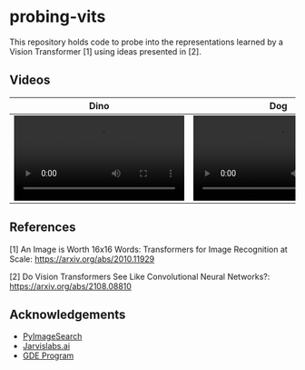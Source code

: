 # probing-vits

This repository holds code to probe into the representations learned by a Vision Transformer [1] using ideas presented in [2].


## Videos

| Dino | Dog |
| :--: | :--: |
| <video src='./assets/video-tf-dino.mp4'/> | <video src='./assets/video-tf-dog.mp4'/> |


## References

[1] An Image is Worth 16x16 Words: Transformers for Image Recognition at Scale: https://arxiv.org/abs/2010.11929

[2] Do Vision Transformers See Like Convolutional Neural Networks?: https://arxiv.org/abs/2108.08810

## Acknowledgements

- [PyImageSearch](https://pyimagesearch.com)
- [Jarvislabs.ai](https://jarvislabs.ai/)
- [GDE Program](https://developers.google.com/programs/experts/)